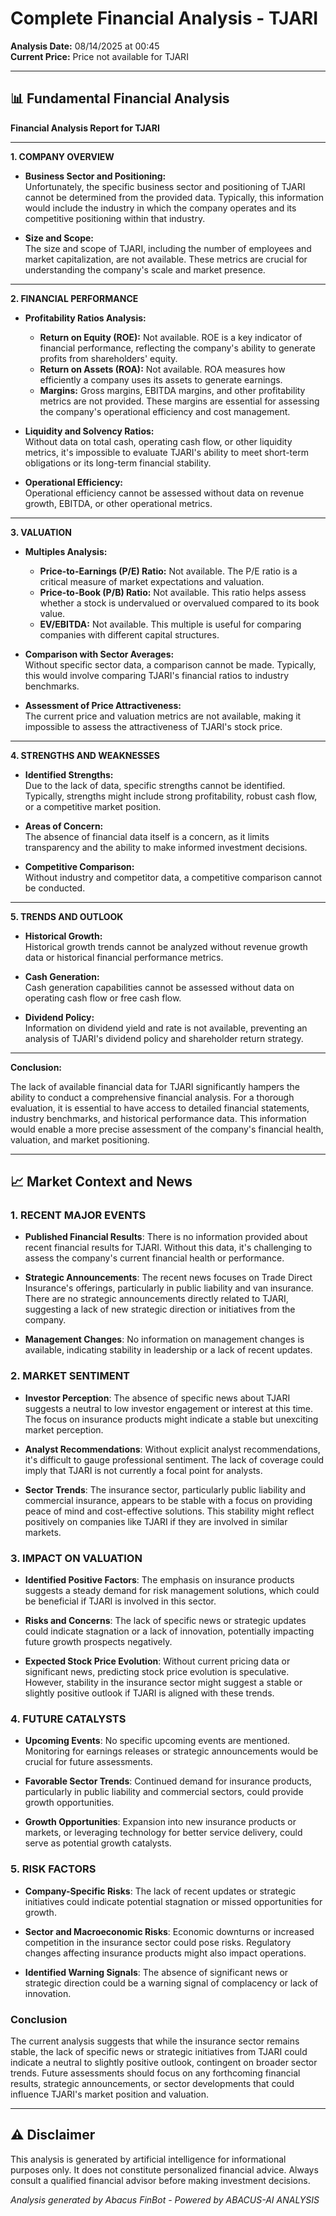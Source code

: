 # Complete Financial Analysis - TJARI

**Analysis Date:** 08/14/2025 at 00:45  
**Current Price:** Price not available for TJARI  

---

## 📊 Fundamental Financial Analysis

**Financial Analysis Report for TJARI**

---

**1. COMPANY OVERVIEW**

- **Business Sector and Positioning:**  
  Unfortunately, the specific business sector and positioning of TJARI cannot be determined from the provided data. Typically, this information would include the industry in which the company operates and its competitive positioning within that industry.

- **Size and Scope:**  
  The size and scope of TJARI, including the number of employees and market capitalization, are not available. These metrics are crucial for understanding the company's scale and market presence.

---

**2. FINANCIAL PERFORMANCE**

- **Profitability Ratios Analysis:**  
  - **Return on Equity (ROE):** Not available. ROE is a key indicator of financial performance, reflecting the company's ability to generate profits from shareholders' equity.
  - **Return on Assets (ROA):** Not available. ROA measures how efficiently a company uses its assets to generate earnings.
  - **Margins:** Gross margins, EBITDA margins, and other profitability metrics are not provided. These margins are essential for assessing the company's operational efficiency and cost management.

- **Liquidity and Solvency Ratios:**  
  Without data on total cash, operating cash flow, or other liquidity metrics, it's impossible to evaluate TJARI's ability to meet short-term obligations or its long-term financial stability.

- **Operational Efficiency:**  
  Operational efficiency cannot be assessed without data on revenue growth, EBITDA, or other operational metrics.

---

**3. VALUATION**

- **Multiples Analysis:**  
  - **Price-to-Earnings (P/E) Ratio:** Not available. The P/E ratio is a critical measure of market expectations and valuation.
  - **Price-to-Book (P/B) Ratio:** Not available. This ratio helps assess whether a stock is undervalued or overvalued compared to its book value.
  - **EV/EBITDA:** Not available. This multiple is useful for comparing companies with different capital structures.

- **Comparison with Sector Averages:**  
  Without specific sector data, a comparison cannot be made. Typically, this would involve comparing TJARI's financial ratios to industry benchmarks.

- **Assessment of Price Attractiveness:**  
  The current price and valuation metrics are not available, making it impossible to assess the attractiveness of TJARI's stock price.

---

**4. STRENGTHS AND WEAKNESSES**

- **Identified Strengths:**  
  Due to the lack of data, specific strengths cannot be identified. Typically, strengths might include strong profitability, robust cash flow, or a competitive market position.

- **Areas of Concern:**  
  The absence of financial data itself is a concern, as it limits transparency and the ability to make informed investment decisions.

- **Competitive Comparison:**  
  Without industry and competitor data, a competitive comparison cannot be conducted.

---

**5. TRENDS AND OUTLOOK**

- **Historical Growth:**  
  Historical growth trends cannot be analyzed without revenue growth data or historical financial performance metrics.

- **Cash Generation:**  
  Cash generation capabilities cannot be assessed without data on operating cash flow or free cash flow.

- **Dividend Policy:**  
  Information on dividend yield and rate is not available, preventing an analysis of TJARI's dividend policy and shareholder return strategy.

---

**Conclusion:**

The lack of available financial data for TJARI significantly hampers the ability to conduct a comprehensive financial analysis. For a thorough evaluation, it is essential to have access to detailed financial statements, industry benchmarks, and historical performance data. This information would enable a more precise assessment of the company's financial health, valuation, and market positioning.

---

## 📈 Market Context and News

### 1. RECENT MAJOR EVENTS

- **Published Financial Results**: There is no information provided about recent financial results for TJARI. Without this data, it's challenging to assess the company's current financial health or performance.
  
- **Strategic Announcements**: The recent news focuses on Trade Direct Insurance's offerings, particularly in public liability and van insurance. There are no strategic announcements directly related to TJARI, suggesting a lack of new strategic direction or initiatives from the company.

- **Management Changes**: No information on management changes is available, indicating stability in leadership or a lack of recent updates.

### 2. MARKET SENTIMENT

- **Investor Perception**: The absence of specific news about TJARI suggests a neutral to low investor engagement or interest at this time. The focus on insurance products might indicate a stable but unexciting market perception.

- **Analyst Recommendations**: Without explicit analyst recommendations, it's difficult to gauge professional sentiment. The lack of coverage could imply that TJARI is not currently a focal point for analysts.

- **Sector Trends**: The insurance sector, particularly public liability and commercial insurance, appears to be stable with a focus on providing peace of mind and cost-effective solutions. This stability might reflect positively on companies like TJARI if they are involved in similar markets.

### 3. IMPACT ON VALUATION

- **Identified Positive Factors**: The emphasis on insurance products suggests a steady demand for risk management solutions, which could be beneficial if TJARI is involved in this sector.

- **Risks and Concerns**: The lack of specific news or strategic updates could indicate stagnation or a lack of innovation, potentially impacting future growth prospects negatively.

- **Expected Stock Price Evolution**: Without current pricing data or significant news, predicting stock price evolution is speculative. However, stability in the insurance sector might suggest a stable or slightly positive outlook if TJARI is aligned with these trends.

### 4. FUTURE CATALYSTS

- **Upcoming Events**: No specific upcoming events are mentioned. Monitoring for earnings releases or strategic announcements would be crucial for future assessments.

- **Favorable Sector Trends**: Continued demand for insurance products, particularly in public liability and commercial sectors, could provide growth opportunities.

- **Growth Opportunities**: Expansion into new insurance products or markets, or leveraging technology for better service delivery, could serve as potential growth catalysts.

### 5. RISK FACTORS

- **Company-Specific Risks**: The lack of recent updates or strategic initiatives could indicate potential stagnation or missed opportunities for growth.

- **Sector and Macroeconomic Risks**: Economic downturns or increased competition in the insurance sector could pose risks. Regulatory changes affecting insurance products might also impact operations.

- **Identified Warning Signals**: The absence of significant news or strategic direction could be a warning signal of complacency or lack of innovation.

### Conclusion

The current analysis suggests that while the insurance sector remains stable, the lack of specific news or strategic initiatives from TJARI could indicate a neutral to slightly positive outlook, contingent on broader sector trends. Future assessments should focus on any forthcoming financial results, strategic announcements, or sector developments that could influence TJARI's market position and valuation.

---

## ⚠️ Disclaimer

This analysis is generated by artificial intelligence for informational purposes only. 
It does not constitute personalized financial advice. Always consult a qualified financial 
advisor before making investment decisions.

*Analysis generated by Abacus FinBot - Powered by ABACUS-AI ANALYSIS*
